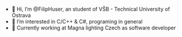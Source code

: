 - 👋 Hi, I’m @FilipHuser, an student of VŠB - Technical University of Ostrava
- 👀 I’m interested in C/C++ & C#, programing in general
- 🏣 Currently working at Magna lighting Czech as software developer 

<!---
FilipHuser/FilipHuser is a ✨ special ✨ repository because its `README.md` (this file) appears on your GitHub profile.
You can click the Preview link to take a look at your changes.
--->
